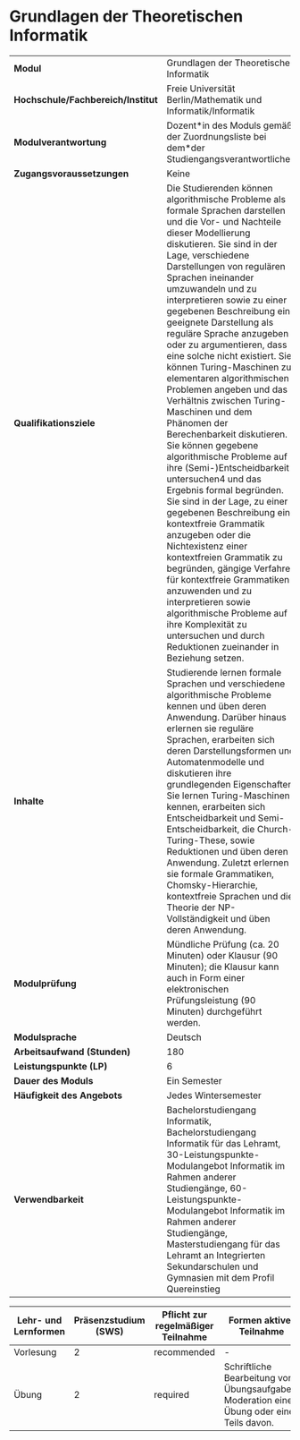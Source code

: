 # Grundlagen der Theoretischen Informatik

| | |
|-|-|
|**Modul**                           | Grundlagen der Theoretischen Informatik |
|**Hochschule/Fachbereich/Institut** | Freie Universität Berlin/Mathematik und Informatik/Informatik |
|**Modulverantwortung**              | Dozent\*in des Moduls gemäß der Zuordnungsliste bei dem\*der Studiengangsverantwortlichen |
|**Zugangsvoraussetzungen**          | Keine |
|**Qualifikationsziele**             | Die Studierenden können algorithmische Probleme als formale Sprachen darstellen und die Vor- und Nachteile dieser Modellierung diskutieren. Sie sind in der Lage, verschiedene Darstellungen von regulären Sprachen ineinander umzuwandeln und zu interpretieren sowie zu einer gegebenen Beschreibung eine geeignete Darstellung als reguläre Sprache anzugeben oder zu argumentieren, dass eine solche nicht existiert. Sie können Turing-Maschinen zu elementaren algorithmischen Problemen angeben und das Verhältnis zwischen Turing-Maschinen und dem Phänomen der Berechenbarkeit diskutieren. Sie können gegebene algorithmische Probleme auf ihre (Semi-)Entscheidbarkeit untersuchen4 und das Ergebnis formal begründen. Sie sind in der Lage, zu einer gegebenen Beschreibung eine kontextfreie Grammatik anzugeben oder die Nichtexistenz einer kontextfreien Grammatik zu begründen, gängige Verfahren für kontextfreie Grammatiken anzuwenden und zu interpretieren sowie algorithmische Probleme auf ihre Komplexität zu untersuchen und durch Reduktionen zueinander in Beziehung setzen. |
|**Inhalte**                         | Studierende lernen formale Sprachen und verschiedene algorithmische Probleme kennen und üben deren Anwendung. Darüber hinaus erlernen sie reguläre Sprachen, erarbeiten sich deren Darstellungsformen und Automatenmodelle und diskutieren ihre grundlegenden Eigenschaften. Sie lernen Turing-Maschinen kennen, erarbeiten sich Entscheidbarkeit und Semi-Entscheidbarkeit, die Church-Turing-These, sowie Reduktionen und üben deren Anwendung. Zuletzt erlernen sie formale Grammatiken, Chomsky-Hierarchie, kontextfreie Sprachen und die Theorie der NP-Vollständigkeit und üben deren Anwendung. |
|**Modulprüfung**                    | Mündliche Prüfung (ca. 20 Minuten) oder Klausur (90 Minuten); die Klausur kann auch in Form einer elektronischen Prüfungsleistung (90 Minuten) durchgeführt werden. |
|**Modulsprache**                    | Deutsch |
|**Arbeitsaufwand (Stunden)**        | 180|
|**Leistungspunkte (LP)**            | 6 |
|**Dauer des Moduls**                | Ein Semester |
|**Häufigkeit des Angebots**         | Jedes Wintersemester |
|**Verwendbarkeit**                  | Bachelorstudiengang Informatik, Bachelorstudiengang Informatik für das Lehramt, 30-Leistungspunkte-Modulangebot Informatik im Rahmen anderer Studiengänge, 60-Leistungspunkte-Modulangebot Informatik im Rahmen anderer Studiengänge, Masterstudiengang für das Lehramt an Integrierten Sekundarschulen und Gymnasien mit dem Profil Quereinstieg |

| Lehr- und Lernformen | Präsenzstudium <br> (SWS) | Pflicht zur regelmäßiger Teilnahme | Formen aktiver Teilnahme |
| ---------------------|---------------------------|------------------------------------|------------------------- |
| Vorlesung | 2 | recommended | - |
| Übung | 2 | required | Schriftliche Bearbeitung von Übungsaufgaben. Moderation einer Übung oder eines Teils davon. |
